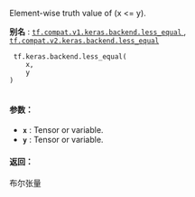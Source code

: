 Element-wise truth value of (x <= y).

**别名** : [ `tf.compat.v1.keras.backend.less_equal` ](/api_docs/python/tf/keras/backend/less_equal), [ `tf.compat.v2.keras.backend.less_equal` ](/api_docs/python/tf/keras/backend/less_equal)

```
 tf.keras.backend.less_equal(
    x,
    y
)
 
```

#### 参数：
- **`x`** : Tensor or variable.
- **`y`** : Tensor or variable.


#### 返回：
布尔张量


